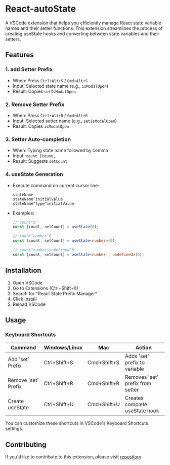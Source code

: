 # React-autoState

A VSCode extension that helps you efficiently manage React state variable names and their setter functions. This extension streamlines the process of creating useState hooks and converting between state variables and their setters.

## Features

### 1. add Setter Prefix

- When: Press `Ctrl+Alt+S` / `Cmd+Alt+S`
- Input: Selected state name (e.g., `isModalOpen`)
- Result: Copies `setIsModalOpen`

### 2. Remove Setter Prefix

- When: Press `Ctrl+Alt+R` / `Cmd+Alt+R`
- Input: Selected setter name (e.g., `setIsModalOpen`)
- Result: Copies `isModalOpen`

### 3. Setter Auto-completion

- When: Typing state name followed by comma
- Input: `count [count,`
- Result: Suggests `setCount`

### 4. useState Generation

- Execute command on current cursor line:
  ```
  stateName
  stateName^initialValue
  stateName^type^initialValue
  ```
- Examples:

  ```typescript
  // count^0
  const [count, setCount] = useState(0);

  // count^number^0
  const [count, setCount] = useState<number>(0);

  // count^number|undefined^0
  const [count, setCount] = useState<number | undefined>(0);
  ```

## Installation

1. Open VSCode
2. Go to Extensions (Ctrl+Shift+X)
3. Search for "React State Prefix Manager"
4. Click Install
5. Reload VSCode

## Usage

### Keyboard Shortcuts

| Command             | Windows/Linux | Mac         | Action                           |
| ------------------- | ------------- | ----------- | -------------------------------- |
| Add 'set' Prefix    | Ctrl+Shift+S  | Cmd+Shift+S | Adds 'set' prefix to variable    |
| Remove 'set' Prefix | Ctrl+Shift+R  | Cmd+Shift+R | Removes 'set' prefix from setter |
| Create useState     | Ctrl+Shift+U  | Cmd+Shift+U | Creates complete useState hook   |

You can customize these shortcuts in VSCode's Keyboard Shortcuts settings.

## Contributing

If you'd like to contribute to this extension, please visit [repository](https://github.com/daangnkim/React-autoState)
